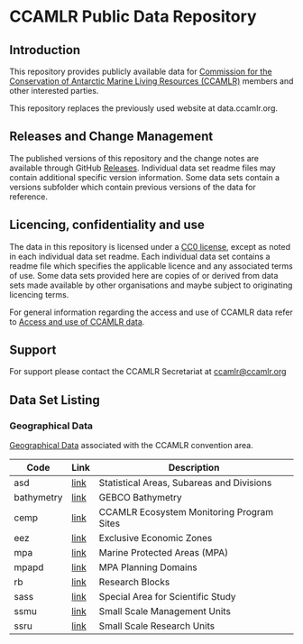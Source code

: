 # CCAMLR Public Data Repository

## Introduction

This repository provides publicly available data for [Commission for the Conservation of Antarctic Marine Living Resources (CCAMLR)](https://www.ccamlr.org) members and other interested parties.

This repository replaces the previously used website at data.ccamlr.org.

## Releases and Change Management

The published versions of this repository and the change notes are available through GitHub [Releases](https://github.com/ccamlr/data/releases). Individual data set readme files may contain additional specific version information. Some data sets contain a versions subfolder which contain previous versions of the data for reference.

## Licencing, confidentiality and use

The data in this repository is licensed under a [CC0 license](/LICENSE.md), except as noted in each individual data set readme.
Each individual data set contains a readme file which specifies the applicable licence and any associated terms of use.
Some data sets provided here are copies of or derived from data sets made available by other organisations and maybe subject to originating licencing terms.

For general information regarding the access and use of CCAMLR data refer to [Access and use of CCAMLR data](https://www.ccamlr.org/en/data/access-and-use-ccamlr-data).

## Support

For support please contact the CCAMLR Secretariat at [ccamlr@ccamlr.org](ccamlr@ccamlr.org)

## Data Set Listing

### Geographical Data

[Geographical Data](/geographical_data) associated with the CCAMLR convention area.

| Code | Link | Description |
| ---- | ---- | ----------- |
| asd | [link](/geographical_data/asd) | Statistical Areas, Subareas and Divisions |
| bathymetry | [link](/geographical_data/bathymetry) | GEBCO Bathymetry |
| cemp | [link](/geographical_data/cemp) | CCAMLR Ecosystem Monitoring Program Sites |
| eez | [link](/geographical_data/eez) | Exclusive Economic Zones |
| mpa | [link](/geographical_data/mpa) | Marine Protected Areas (MPA) |
| mpapd | [link](/geographical_data/mpapd) | MPA Planning Domains |
| rb | [link](/geographical_data/rb) | Research Blocks |
| sass | [link](/geographical_data/sass) | Special Area for Scientific Study |
| ssmu | [link](/geographical_data/ssmu) | Small Scale Management Units |
| ssru | [link](/geographical_data/ssru) | Small Scale Research Units |
